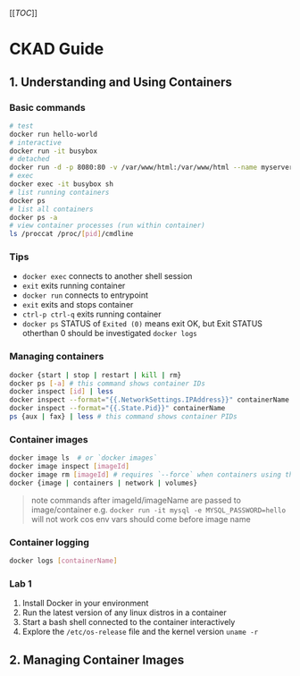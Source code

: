 [[_TOC_]]

# CKAD Guide

## 1. Understanding and Using Containers

### Basic commands

```sh
# test
docker run hello-world
# interactive
docker run -it busybox
# detached
docker run -d -p 8080:80 -v /var/www/html:/var/www/html --name myserver -e ENV_VAR=value httpd
# exec
docker exec -it busybox sh
# list running containers
docker ps
# list all containers
docker ps -a
# view container processes (run within container)
ls /proccat /proc/[pid]/cmdline
```

### Tips

- `docker exec` connects to another shell session  
- `exit` exits running container
- `docker run` connects to entrypoint  
- `exit` exits and stops container  
- `ctrl-p ctrl-q` exits running container
- `docker ps` STATUS of `Exited (0)` means exit OK, but Exit STATUS otherthan 0 should be investigated `docker logs`

### Managing containers

```sh
docker {start | stop | restart | kill | rm}
docker ps [-a] # this command shows container IDs
docker inspect [id] | less
docker inspect --format="{{.NetworkSettings.IPAddress}}" containerName
docker inspect --format="{{.State.Pid}}" containerName
ps {aux | fax} | less # this command shows container PIDs
```

### Container images

```sh
docker image ls  # or `docker images`
docker image inspect [imageId]
docker image rm [imageId] # requires `--force` when containers using the image
docker {image | containers | network | volumes}
```

> note commands after imageId/imageName are passed to image/container
> e.g. `docker run -it mysql -e MYSQL_PASSWORD=hello` will not work cos env vars should come before image name

### Container logging

```sh
docker logs [containerName]
```

### Lab 1

1. Install Docker in your environment
2. Run the latest version of any linux distros in a container
3. Start a bash shell connected to the container interactively
4. Explore the `/etc/os-release` file and the kernel version `uname -r`

## 2. Managing Container Images
